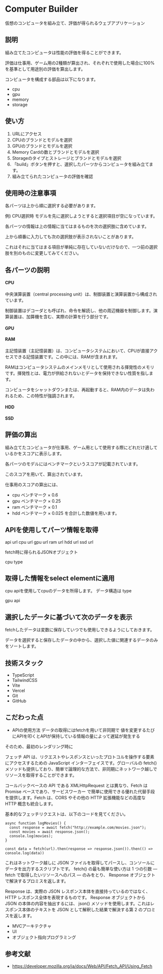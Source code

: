 # Computer Builder

仮想のコンピュータを組み立て、評価が得られるウェブアプリケーション

## 説明
組み立てたコンピュータは性能の評価を得ることができます。

評価は仕事用、ゲーム用の2種類が算出され、それぞれで使用した場合に100%を基準として用途別の評価を算出します。

コンピュータを構成する部品は以下になります。
* cpu
* gpu
* memory
* storage

## 使い方
1. URLにアクセス
2. CPUのブランドとモデルを選択
3. GPUのブランドとモデルを選択
4. Memory Cardの数とブランドとモデルを選択
5. Storageのタイプとストレージとブランドとモデルを選択
6. 「build」ボタンを押すと、選択したパーツからコンピュータを組み立てます。
7. 組み立てられたコンピュータの評価を確認

## 使用時の注意事項
各パーツは上から順に選択する必要があります。

例) CPU選択時
モデルを先に選択しようとすると選択項目が空になっています。

各パーツの情報は上の情報に当てはまるものを次の選択肢に含めています。

上から順番に入力しても次の選択肢が表示されないことがあります。

これはそれに当てはまる項目が単純に存在していないだけなので、一つ前の選択肢を別のものに変更してみてください。

## 各パーツの説明

#### CPU
中央演算装置（central processing unit）は、制御装置と演算装置から構成されています。

制御装置はデコーダとも呼ばれ、命令を解読し、他の周辺機器を制御します。演算装置は、加算機を含む、実際の計算を行う部分です。

#### GPU

#### RAM

主記憶装置（主記憶装置）は、コンピュータシステムにおいて、CPUが直接アクセスできる記憶装置です。この中には、RAMが含まれます。

RAMはコンピュータシステムのメインメモリとして使用される揮発性のメモリです。揮発性とは、電力が供給されないとデータを保持できない性質を指します。

コンピュータをシャットダウンまたは、再起動すると、RAM内のデータは失われるため、この特性が強調されます。

#### HDD

#### SSD

## 評価の算出
組み立てたコンピュータが仕事用、ゲーム用として使用する際にどれだけ適しているかをスコアに表示します。

各パーツのモデルにはベンチマークというスコアが記載されています。

このスコアを用いて、算出されています。

仕事用のスコアの算出には、
* cpu ベンチマーク × 0.6
* gpu ベンチマーク × 0.25
* ram ベンチマーク × 0.1
* hdd ベンチマーク × 0.025
を合計した数値を用います。

## APIを使用してパーツ情報を取得
api url
cpu	url
gpu	url
ram	url
hdd	url
ssd	url

fetch時に得られるJSONオブジェクト

cpu
type	
	

## 取得した情報をselect elementに適用
cpu
apiを使用してcpuのデータを所得します。
データ構造は
type

gpu
api

## 選択したデータに基づいて次のデータを表示
fetchしたデータは変数に保存していつでも使用しできるようにしておきます。

データを選択すると保存したデータの中から、選択した値に関連するデータのみをソートします。

## 技術スタック
* TypeScript
* TailwindCSS
* Vite
* Vercel
* Git
* GitHub

## こだわった点
* APIの使用方法
データの取得にはfetchを用いて非同期で
値を変更するたびにAPIを叩くとAPIが保持している情報の量によって遅延が発生する

そのため、最初のレンダリング時に

フェッチ API は、リクエストやレスポンスといったプロトコルを操作する要素にアクセスするための JavaScript インターフェイスです。グローバルの fetch() メソッドも提供しており、簡単で論理的な方法で、非同期にネットワーク越しでリソースを取得することができます。

コールバックベースの API である XMLHttpRequest とは異なり、Fetch は Promise ベースであり、サービスワーカー で簡単に使用できる優れた代替手段を提供します。Fetch は、CORS やその他の HTTP 拡張機能などの高度な HTTP 概念も統合します。

基本的なフェッチリクエストは、以下のコードを見てください。

```
async function logMovies() {
  const response = await fetch("http://example.com/movies.json");
  const movies = await response.json();
  console.log(movies);
}

const data = fetch(url).then(response => response.json()).then(() => console.log(data))
```
これはネットワーク越しに JSON ファイルを取得してパースし、コンソールにデータを出力するスクリプトです。 fetch() の最も簡単な使い方は 1 つの引数 — fetch で取得したいリソースへのパス — のみをとり、 Response オブジェクトで解決するプロミスを返します。

Response は、実際の JSON レスポンス本体を直接持っているのではなく、 HTTP レスポンス全体を表現するものです。 Response オブジェクトから JSON の本体の内容を抽出するには、 json() メソッドを使用します。これはレスポンス本体のテキストを JSON として解釈した結果で解決する第 2 のプロミスを返します。

* MVCアーキテクチャ
* UI
* オブジェクト指向プログラミング

## 参考文献
- https://developer.mozilla.org/ja/docs/Web/API/Fetch_API/Using_Fetch


